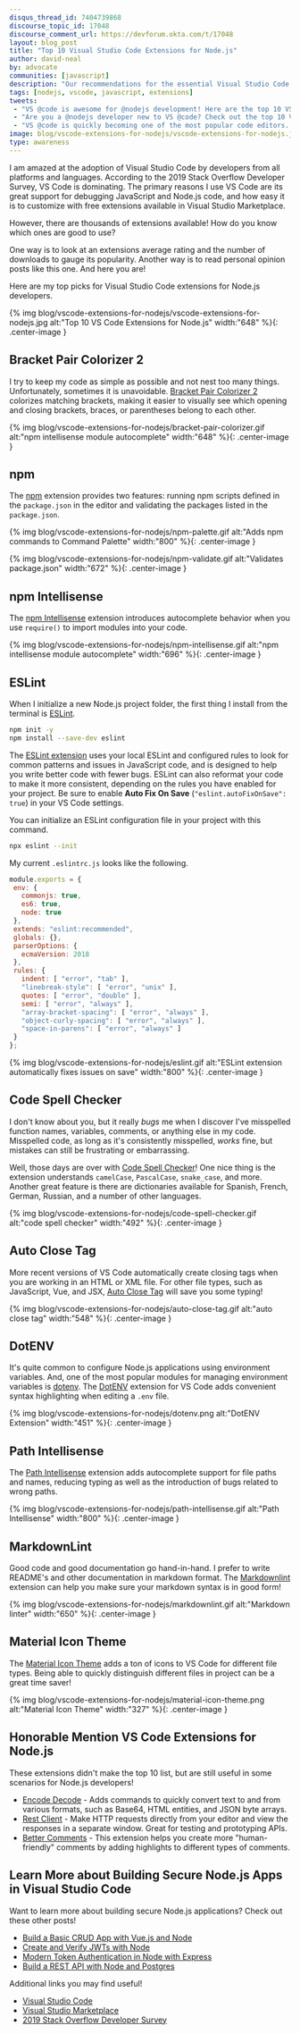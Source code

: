 ```yaml
---
disqus_thread_id: 7404739868
discourse_topic_id: 17048
discourse_comment_url: https://devforum.okta.com/t/17048
layout: blog_post
title: "Top 10 Visual Studio Code Extensions for Node.js"
author: david-neal
by: advocate
communities: [javascript]
description: "Our recommendations for the essential Visual Studio Code extensions for Node.js developers."
tags: [nodejs, vscode, javascript, extensions]
tweets:
 - "VS @code is awesome for @nodejs development! Here are the top 10 VS Code extensions you need!"
 - "Are you a @nodejs developer new to VS @code? Check out the top 10 VS Code extensions you need!"
 - "VS @code is quickly becoming one of the most popular code editors. Is it good for @nodejs development? Absolutely! Here are the top 10 VS Code extensions you need!"
image: blog/vscode-extensions-for-nodejs/vscode-extensions-for-nodejs.jpg
type: awareness
---
```


I am amazed at the adoption of Visual Studio Code by developers from all platforms and languages. According to the 2019 Stack Overflow Developer Survey, VS Code is dominating. The primary reasons I use VS Code are its great support for debugging JavaScript and Node.js code, and how easy it is to customize with free extensions available in Visual Studio Marketplace.

However, there are thousands of extensions available! How do you know which ones are good to use?

One way is to look at an extensions average rating and the number of downloads to gauge its popularity. Another way is to read personal opinion posts like this one. And here you are!

Here are my top picks for Visual Studio Code extensions for Node.js developers.

{% img blog/vscode-extensions-for-nodejs/vscode-extensions-for-nodejs.jpg alt:"Top 10 VS Code Extensions for Node.js" width:"648" %}{: .center-image }

## Bracket Pair Colorizer 2

I try to keep my code as simple as possible and not nest too many things. Unfortunately, sometimes it is unavoidable. [Bracket Pair Colorizer 2](https://marketplace.visualstudio.com/items?itemName=CoenraadS.bracket-pair-colorizer-2) colorizes matching brackets, making it easier to visually see which opening and closing brackets, braces, or parentheses belong to each other.

{% img blog/vscode-extensions-for-nodejs/bracket-pair-colorizer.gif alt:"npm intellisense module autocomplete" width:"648" %}{: .center-image }

## npm

The [npm](https://marketplace.visualstudio.com/items?itemName=eg2.vscode-npm-script) extension provides two features: running npm scripts defined in the `package.json` in the editor and validating the packages listed in the `package.json`.

{% img blog/vscode-extensions-for-nodejs/npm-palette.gif alt:"Adds npm commands to Command Palette" width:"800" %}{: .center-image }

{% img blog/vscode-extensions-for-nodejs/npm-validate.gif alt:"Validates package.json" width:"672" %}{: .center-image }

## npm Intellisense

The [npm Intellisense](https://marketplace.visualstudio.com/items?itemName=christian-kohler.npm-intellisense) extension introduces autocomplete behavior when you use `require()` to import modules into your code.

{% img blog/vscode-extensions-for-nodejs/npm-intellisense.gif alt:"npm intellisense module autocomplete" width:"696" %}{: .center-image }

## ESLint

When I initialize a new Node.js project folder, the first thing I install from the terminal is [ESLint](https://eslint.org/).

```bash
npm init -y
npm install --save-dev eslint
```

The [ESLint extension](https://marketplace.visualstudio.com/items?itemName=dbaeumer.vscode-eslint) uses your local ESLint and configured rules to look for common patterns and issues in JavaScript code, and is designed to help you write better code with fewer bugs. ESLint can also reformat your code to make it more consistent, depending on the rules you have enabled for your project. Be sure to enable **Auto Fix On Save**  (`"eslint.autoFixOnSave": true`) in your VS Code settings.

You can initialize an ESLint configuration file in your project with this command.

```bash
npx eslint --init
```

My current `.eslintrc.js` looks like the following.

```javascript
module.exports = {
 env: {
   commonjs: true,
   es6: true,
   node: true
 },
 extends: "eslint:recommended",
 globals: {},
 parserOptions: {
   ecmaVersion: 2018
 },
 rules: {
   indent: [ "error", "tab" ],
   "linebreak-style": [ "error", "unix" ],
   quotes: [ "error", "double" ],
   semi: [ "error", "always" ],
   "array-bracket-spacing": [ "error", "always" ],
   "object-curly-spacing": [ "error", "always" ],
   "space-in-parens": [ "error", "always" ]
 }
};
```

{% img blog/vscode-extensions-for-nodejs/eslint.gif alt:"ESLint extension automatically fixes issues on save" width:"800" %}{: .center-image }

## Code Spell Checker

I don't know about you, but it really _bugs_ me when I discover I've misspelled function names, variables, comments, or anything else in my code. Misspelled code, as long as it's consistently misspelled, _works_ fine, but mistakes can still be frustrating or embarrassing.

Well, those days are over with [Code Spell Checker](https://marketplace.visualstudio.com/items?itemName=streetsidesoftware.code-spell-checker)! One nice thing is the extension understands `camelCase`, `PascalCase`, `snake_case`, and more. Another great feature is there are dictionaries available for Spanish, French, German, Russian, and a number of other languages.

{% img blog/vscode-extensions-for-nodejs/code-spell-checker.gif alt:"code spell checker" width:"492" %}{: .center-image }

## Auto Close Tag

More recent versions of VS Code automatically create closing tags when you are working in an HTML or XML file. For other file types, such as JavaScript, Vue, and JSX, [Auto Close Tag](https://marketplace.visualstudio.com/items?itemName=formulahendry.auto-close-tag) will save you some typing!

{% img blog/vscode-extensions-for-nodejs/auto-close-tag.gif alt:"auto close tag" width:"548" %}{: .center-image }

## DotENV

It's quite common to configure Node.js applications using environment variables. And, one of the most popular modules for managing environment variables is [dotenv](https://www.npmjs.com/package/dotenv). The [DotENV](https://marketplace.visualstudio.com/items?itemName=mikestead.dotenv) extension for VS Code adds convenient syntax highlighting when editing a `.env` file.

{% img blog/vscode-extensions-for-nodejs/dotenv.png alt:"DotENV Extension" width:"451" %}{: .center-image }

## Path Intellisense

The [Path Intellisense](https://marketplace.visualstudio.com/items?itemName=christian-kohler.path-intellisense) extension adds autocomplete support for file paths and names, reducing typing as well as the introduction of bugs related to wrong paths.

{% img blog/vscode-extensions-for-nodejs/path-intellisense.gif alt:"Path Intellisense" width:"800" %}{: .center-image }

## MarkdownLint

Good code and good documentation go hand-in-hand. I prefer to write README's and other documentation in markdown format. The [Markdownlint](https://marketplace.visualstudio.com/items?itemName=DavidAnson.vscode-markdownlint) extension can help you make sure your markdown syntax is in good form!

{% img blog/vscode-extensions-for-nodejs/markdownlint.gif alt:"Markdown linter" width:"650" %}{: .center-image }

## Material Icon Theme

The [Material Icon Theme](https://marketplace.visualstudio.com/items?itemName=PKief.material-icon-theme) adds a ton of icons to VS Code for different file types. Being able to quickly distinguish different files in project can be a great time saver!

{% img blog/vscode-extensions-for-nodejs/material-icon-theme.png alt:"Material Icon Theme" width:"327" %}{: .center-image }

## Honorable Mention VS Code Extensions for Node.js

These extensions didn't make the top 10 list, but are still useful in some scenarios for Node.js developers!

* [Encode Decode](https://marketplace.visualstudio.com/items?itemName=mitchdenny.ecdc) - Adds commands to quickly convert text to and from various formats, such as Base64, HTML entities, and JSON byte arrays.
* [Rest Client](https://marketplace.visualstudio.com/items?itemName=humao.rest-client) - Make HTTP requests directly from your editor and view the responses in a separate window. Great for testing and prototyping APIs.
* [Better Comments](https://marketplace.visualstudio.com/items?itemName=aaron-bond.better-comments) - This extension helps you create more "human-friendly" comments by adding highlights to different types of comments.

## Learn More about Building Secure Node.js Apps in Visual Studio Code

Want to learn more about building secure Node.js applications? Check out these other posts!

* [Build a Basic CRUD App with Vue.js and Node](/blog/2018/02/15/build-crud-app-vuejs-node)
* [Create and Verify JWTs with Node](/blog/2018/11/13/create-and-verify-jwts-with-node)
* [Modern Token Authentication in Node with Express](/blog/2019/02/14/modern-token-authentication-in-node-with-express)
* [Build a REST API with Node and Postgres](/blog/2019/03/27/build-rest-api-with-node-and-postgres)

Additional links you may find useful!

* [Visual Studio Code](https://code.visualstudio.com/)
* [Visual Studio Marketplace](https://marketplace.visualstudio.com/VSCode)
* [2019 Stack Overflow Developer Survey](https://insights.stackoverflow.com/survey/2019#technology-_-most-popular-development-environments)
